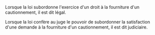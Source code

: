 Lorsque la loi subordonne l'exercice d'un droit à la fourniture d'un cautionnement, il est dit légal.  

  

Lorsque la loi confère au juge le pouvoir de subordonner la satisfaction d'une demande à la fourniture d'un cautionnement, il est dit judiciaire.

